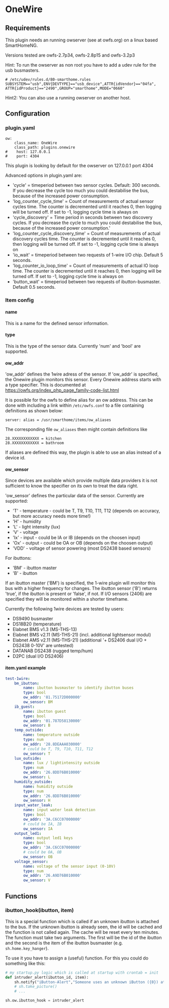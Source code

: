 # OneWire

## Requirements

This plugin needs an running owserver (see at owfs.org) on a linux based SmartHomeNG.

Versions tested are owfs-2.7p34, owfs-2.8p15 and owfs-3.2p3

Hint: To run the owserver as non root you have to add a udev rule for the usb busmasters.

```
# /etc/udev/rules.d/80-smarthome.rules
SUBSYSTEM=="usb",ENV{DEVTYPE}=="usb_device",ATTR{idVendor}=="04fa", ATTR{idProduct}=="2490",GROUP="smarthome",MODE="0660"
```

Hint2: You can also use a running owserver on another host.

## Configuration

### plugin.yaml

```
ow:
    class_name: OneWire
    class_path: plugins.onewire
#    host: 127.0.0.1
#    port: 4304
```

This plugin is looking by default for the owserver on 127.0.0.1 port 4304

Advanced options in plugin.yaml are:

* 'cycle' = timeperiod between two sensor cycles. Default: 300 seconds.
  If you decrease the cycle too much you could destabilise the bus,
  because of the increased power consumption.
* 'log_counter_cycle_time' = Count of measurements of actual sensor cycles time. The counter is decremented until it reaches 0, then logging will be turned off. If set to -1, logging cycle time is always on
* 'cycle_discovery' = Time period in seconds between two discovery cycles. If you decrease the cycle to much you could destabilise the bus, because of the increased power consumption.'
* 'log_counter_cycle_discovery_time' = Count of measurements of actual discovery cycles time. The counter is decremented until it reaches 0, then logging will be turned off. If set to -1, logging cycle time is always on
* 'io_wait' = timeperiod between two requests of 1-wire I/O chip. Default 5 seconds.
* 'log_counter_io_loop_time' = Count of measurements of actual IO loop time. The counter is decremented until it reaches 0, then logging will be turned off. If set to -1, logging cycle time is always on
* 'button_wait' = timeperiod between two requests of ibutton-busmaster. Default 0.5 seconds.

### Item config

#### name
This is a name for the defined sensor information.

#### type
This is the type of the sensor data. Currently 'num' and 'bool' are supported.

#### ow_addr
'ow_addr' defines the 1wire adress of the sensor.
If 'ow_addr' is specified, the Onewire plugin monitors this sensor.
Every Onewire address starts with a type specifier. This is documented at https://owfs.org/index_php_page_family-code-list.html

It is possible for the owfs to define alias for an ow address. This can be done with including
a link within ``/etc/owfs.conf`` to a file containing definitions as shown below:

```
server: alias = /usr/smarthome/items/ow_aliases
``` 

The corresponding file ``ow_aliases`` then might contain definitions like

```
28.XXXXXXXXXXXX = kitchen
28.XXXXXXXXXXXX = bathroom
```

If aliases are defined this way, the plugin is able to use an alias instead of a device id.

#### ow_sensor

Since devices are available which provide multiple data providers it is not sufficient to 
know the specifier on its own to treat the data right.

'ow_sensor' defines the particular data of the sensor. Currently are supported:

* 'T' - temperature - could be T, T9, T10, T11, T12
  (depends on accuracy, but more accuracy needs more time!)
* 'H' - humidity
* 'L' - light intensity (lux)
* 'V' - voltage
* 'Ix' - input - could be IA or IB (depends on the choosen input)
* 'Ox' - output - could be OA or OB (depends on the choosen output)
* 'VDD' - voltage of sensor powering (most DS2438 based sensors)

For ibuttons:

* 'BM' - ibutton master
* 'B' - ibutton

If an ibutton master ('BM') is specified, the 1-wire plugin will monitor this bus with a higher frequency for changes.
The ibutton sensor ('B') returns 'true', if the ibutton is present or 'false', if not.
If I/O sensors (2406) are specified they will be monitored within a shorter timeframe.

Currently the following 1wire devices are tested by users:

* DS9490 busmaster
* DS18B20 (temperature)
* Elabnet BMS v1.3  (MS-THS-13)
* Elabnet BMS v2.11 (MS-THS-21) (incl. additional lightsensor modul)
* Elabnet AMS v2.11 (MS-THS-21) (additional '+ DS2406 dual I/O + DS2438 0-10V' are untested)
* DATANAB DS2438 (rugged temp/hum)
* D2PC (dual I/O DS2406)

#### item.yaml example

```yaml
test-1wire:
    bm_ibutton:
        name: ibutton busmaster to identify ibutton buses
        type: bool
        ow_addr: '81.75172D000000'
        ow_sensor: BM
    ib_guest:
        name: ibutton guest
        type: bool
        ow_addr: '01.787D58130000'
        ow_sensor: B
    temp_outside:
        name: temperature outside
        type: num
        ow_addr: '28.8DEAAA030000'
        # could be T, T9, T10, T11, T12
        ow_sensor: T
    lux_outside:
        name: lux / lightintensity outside
        type: num
        ow_addr: '26.8DD76B010000'
        ow_sensor: L
    humidity_outside:
        name: humidity outside
        type: num
        ow_addr: '26.8DD76B010000'
        ow_sensor: H
    input_water_leak:
        name: input water leak detection
        type: bool
        ow_addr: '3A.C6CC07000000'
        # could be IA, IB
        ow_sensor: IA
    output_led1:
        name: output led1 keys
        type: bool
        ow_addr: '3A.C6CC07000000'
        # could be OA, OB
        ow_sensor: OB
    voltage_sensor:
        name: voltage of the sensor input (0-10V)
        type: num
        ow_addr: '26.A9D76B010000'
        ow_sensor: V
```

## Functions

### ibutton_hook(ibutton, item)

This is a special function which is called if an unknown ibutton is attached to the bus.
If the unknown ibutton is already seen, the id will be cached and the function is not called again. The cache will be reset every ten minutes.
The function must take two arguments. The first will be the id of the ibutton and the second is the item of the ibutton busmaster (e.g. ``sh.home.key_hanger``).

To use it you have to assign a (useful) function. For this you could do something like this:

```python
# my startup.py logic which is called at startup with crontab = init
def intruder_alert(ibutton_id, item):
    sh.notify("iButton-Alert","Someone uses an unknown iButton ({0}) at {1}".format(ibutton_id, item))
    # sh.take_picture()
    # ...

sh.ow.ibutton_hook = intruder_alert
```
